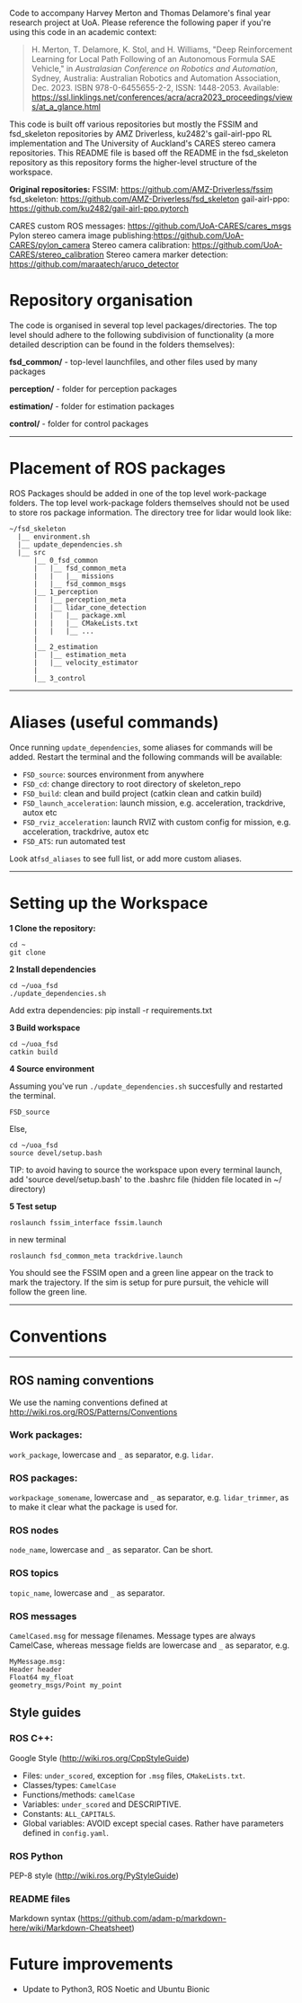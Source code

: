 Code to accompany Harvey Merton and Thomas Delamore's final year research project at UoA. Please reference the following paper if you're using this code in an academic context:

> H. Merton, T. Delamore, K. Stol, and H. Williams, "Deep Reinforcement Learning for Local Path Following of an Autonomous Formula SAE Vehicle," in *Australasian Conference on Robotics and Automation*, Sydney, Australia: Australian Robotics and Automation Association, Dec. 2023. ISBN 978-0-6455655-2-2, ISSN: 1448-2053. Available: https://ssl.linklings.net/conferences/acra/acra2023_proceedings/views/at_a_glance.html


This code is built off various repositories but mostly the FSSIM and fsd_skeleton repositories by AMZ Driverless, ku2482's gail-airl-ppo RL implementation and The University of Auckland's CARES stereo camera repositories. This README file is based off the README in the fsd_skeleton repository as this repository forms the higher-level structure of the workspace.


**Original repositories:**
FSSIM: https://github.com/AMZ-Driverless/fssim
fsd_skeleton: https://github.com/AMZ-Driverless/fsd_skeleton
gail-airl-ppo: https://github.com/ku2482/gail-airl-ppo.pytorch

CARES  custom  ROS  messages: https://github.com/UoA-CARES/cares_msgs
Pylon stereo camera image publishing:https://github.com/UoA-CARES/pylon_camera
Stereo  camera  calibration: https://github.com/UoA-CARES/stereo_calibration
Stereo  camera  marker  detection: https://github.com/maraatech/aruco_detector


# Repository organisation

The code is organised in several top level packages/directories. The top level should adhere to the following subdivision of functionality (a more detailed description can be found in the folders themselves):

**fsd_common/** - top-level launchfiles, and other files used by many packages

**perception/** - folder for perception packages

**estimation/** - folder for estimation packages

**control/** - folder for control packages

- - - -

# Placement of ROS packages
ROS Packages should be added in one of the top level work-package folders. The top level work-package folders themselves should not be used to store ros package information. The directory tree for lidar would look like:

```
~/fsd_skeleton
  |__ environment.sh
  |__ update_dependencies.sh
  |__ src
      |__ 0_fsd_common
      |   |__ fsd_common_meta
      |   |   |__ missions
      |   |__ fsd_common_msgs
      |__ 1_perception
      |   |__ perception_meta
      |   |__ lidar_cone_detection
      |   |   |__ package.xml
      |   |   |__ CMakeLists.txt
      |   |   |__ ...
      |
      |__ 2_estimation
      |   |__ estimation_meta
      |   |__ velocity_estimator
      |
      |__ 3_control
```
- - - -

# Aliases (useful commands)
Once running `update_dependencies`, some aliases for commands will be added. Restart the terminal and the following commands will be available:
* `FSD_source`: sources environment from anywhere
* `FSD_cd`: change directory to root directory of skeleton_repo
* `FSD_build`: clean and build project (catkin clean and catkin build)
* `FSD_launch_acceleration`: launch mission, e.g. acceleration, trackdrive, autox etc
* `FSD_rviz_acceleration`: launch RVIZ with custom config for mission, e.g. acceleration, trackdrive, autox etc 
* `FSD_ATS`: run automated test

Look at`fsd_aliases` to see full list, or add more custom aliases.
- - - -

# Setting up the Workspace
**1 Clone the repository:**
```
cd ~
git clone 
```
**2 Install dependencies**
```
cd ~/uoa_fsd
./update_dependencies.sh
```
Add extra dependencies: 
pip install -r requirements.txt


**3 Build workspace**
```
cd ~/uoa_fsd
catkin build
```

**4 Source environment**

Assuming you've run `./update_dependencies.sh` succesfully and restarted the terminal.
```
FSD_source
```
Else,
```
cd ~/uoa_fsd
source devel/setup.bash
```

TIP: to avoid having to source the workspace upon every terminal launch, add 'source devel/setup.bash' to the .bashrc file (hidden file located in ~/ directory)

**5 Test setup**
```
roslaunch fssim_interface fssim.launch
```
in new terminal
```
roslaunch fsd_common_meta trackdrive.launch
```
You should see the FSSIM open and a green line appear on the track to mark the trajectory. If the sim is setup for pure pursuit, the vehicle will follow the green line.
- - - -

# Conventions
- - - -
## ROS naming conventions
We use the naming conventions defined at http://wiki.ros.org/ROS/Patterns/Conventions
### Work packages:
`work_package`, lowercase and `_` as separator, e.g. `lidar`.
### ROS packages:
`workpackage_somename`, lowercase and `_` as separator, e.g. `lidar_trimmer`, as to make it clear what the package is used for.
### ROS nodes
`node_name`, lowercase and `_` as separator. Can be short.
### ROS topics
`topic_name`, lowercase and `_` as separator.
### ROS messages
`CamelCased.msg` for message filenames. Message types are always CamelCase, whereas message fields are lowercase and `_` as separator, e.g.
```
MyMessage.msg:
Header header
Float64 my_float
geometry_msgs/Point my_point
```

## Style guides
### ROS C++:
Google Style (http://wiki.ros.org/CppStyleGuide)

* Files: `under_scored`, exception for `.msg` files, `CMakeLists.txt`.
* Classes/types: `CamelCase`
* Functions/methods: `camelCase`
* Variables: `under_scored` and DESCRIPTIVE.
* Constants: `ALL_CAPITALS`.
* Global variables: AVOID except special cases. Rather have parameters defined in `config.yaml`.

### ROS Python
PEP-8 style (http://wiki.ros.org/PyStyleGuide)

### README files
Markdown syntax (https://github.com/adam-p/markdown-here/wiki/Markdown-Cheatsheet)

# Future improvements

* Update to Python3, ROS Noetic and Ubuntu Bionic
